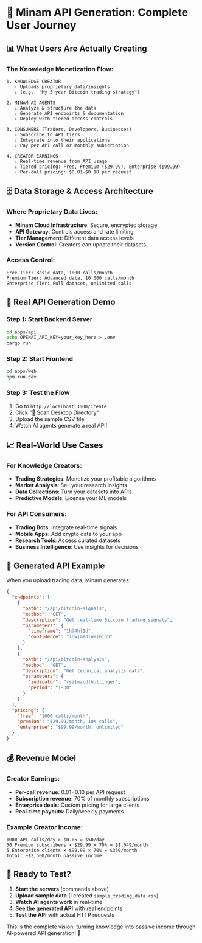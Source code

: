 # 🚀 Minam API Generation: Complete User Journey

## 📊 **What Users Are Actually Creating**

### **The Knowledge Monetization Flow:**

```
1. KNOWLEDGE CREATOR
   ↓ Uploads proprietary data/insights
   ↓ (e.g., "My 5-year Bitcoin trading strategy")

2. MINAM AI AGENTS
   ↓ Analyze & structure the data
   ↓ Generate API endpoints & documentation
   ↓ Deploy with tiered access controls

3. CONSUMERS (Traders, Developers, Businesses)
   ↓ Subscribe to API tiers
   ↓ Integrate into their applications
   ↓ Pay per API call or monthly subscription

4. CREATOR EARNINGS
   ↓ Real-time revenue from API usage
   ↓ Tiered pricing: Free, Premium ($29.99), Enterprise ($99.99)
   ↓ Per-call pricing: $0.01-$0.10 per request
```

## 🗄️ **Data Storage & Access Architecture**

### **Where Proprietary Data Lives:**
- **Minam Cloud Infrastructure**: Secure, encrypted storage
- **API Gateway**: Controls access and rate limiting
- **Tier Management**: Different data access levels
- **Version Control**: Creators can update their datasets

### **Access Control:**
```
Free Tier: Basic data, 1000 calls/month
Premium Tier: Advanced data, 10,000 calls/month
Enterprise Tier: Full dataset, unlimited calls
```

## 🧪 **Real API Generation Demo**

### **Step 1: Start Backend Server**
```bash
cd apps/api
echo OPENAI_API_KEY=your_key_here > .env
cargo run
```

### **Step 2: Start Frontend**
```bash
cd apps/web
npm run dev
```

### **Step 3: Test the Flow**
1. Go to `http://localhost:3000/create`
2. Click "📁 Scan Desktop Directory"
3. Upload the sample CSV file
4. Watch AI agents generate a real API!

## 📈 **Real-World Use Cases**

### **For Knowledge Creators:**
- **Trading Strategies**: Monetize your profitable algorithms
- **Market Analysis**: Sell your research insights
- **Data Collections**: Turn your datasets into APIs
- **Predictive Models**: License your ML models

### **For API Consumers:**
- **Trading Bots**: Integrate real-time signals
- **Mobile Apps**: Add crypto data to your app
- **Research Tools**: Access curated datasets
- **Business Intelligence**: Use insights for decisions

## 🔧 **Generated API Example**

When you upload trading data, Minam generates:

```json
{
  "endpoints": [
    {
      "path": "/api/bitcoin-signals",
      "method": "GET",
      "description": "Get real-time Bitcoin trading signals",
      "parameters": {
        "timeframe": "1h|4h|1d",
        "confidence": "low|medium|high"
      }
    },
    {
      "path": "/api/bitcoin-analysis",
      "method": "GET", 
      "description": "Get technical analysis data",
      "parameters": {
        "indicator": "rsi|macd|bollinger",
        "period": "1-30"
      }
    }
  ],
  "pricing": {
    "free": "1000 calls/month",
    "premium": "$29.99/month, 10K calls",
    "enterprise": "$99.99/month, unlimited"
  }
}
```

## 💰 **Revenue Model**

### **Creator Earnings:**
- **Per-call revenue**: $0.01-$0.10 per API request
- **Subscription revenue**: 70% of monthly subscriptions
- **Enterprise deals**: Custom pricing for large clients
- **Real-time payouts**: Daily/weekly payments

### **Example Creator Income:**
```
1000 API calls/day × $0.05 = $50/day
50 Premium subscribers × $29.99 × 70% = $1,049/month
5 Enterprise clients × $99.99 × 70% = $350/month
Total: ~$2,500/month passive income
```

## 🚀 **Ready to Test?**

1. **Start the servers** (commands above)
2. **Upload sample data** (I created `sample_trading_data.csv`)
3. **Watch AI agents work** in real-time
4. **See the generated API** with real endpoints
5. **Test the API** with actual HTTP requests

This is the complete vision: turning knowledge into passive income through AI-powered API generation! 🎯
